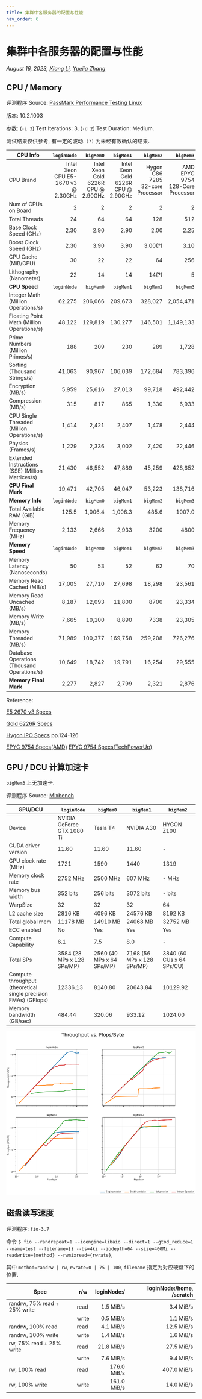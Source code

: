 ```yaml
---
title: 集群中各服务器的配置与性能
nav_order: 6
---
```


# 集群中各服务器的配置与性能

*August 16, 2023, [Xiang Li](mailto:646873166@qq.com), [Yuejia Zhang](mailto:yuejiazhang21@m.fudan.edu.cn)*

## CPU / Memory
评测程序 Source: [PassMark Performance Testing Linux](https://www.passmark.com/products/pt_linux/)

版本: 10.2.1003

参数: (`-i 3`) Test Iterations: 3, (`-d 2`) Test Duration: Medium.

测试结果仅供参考, 有一定的波动. `(?)` 为未经有效确认的结果.

|**CPU Info** |`loginNode`|`bigMem0`|`bigMem1`|`bigMem2`|`bigMem3`|
|--|--:|--:|--:|--:|--:|
|CPU Brand|Intel Xeon CPU E5-2670 v3 @ 2.30GHz|Intel Xeon Gold 6226R CPU @ 2.90GHz|Intel Xeon Gold 6226R CPU @ 2.90GHz|Hygon C86 7285 32-core Processor|AMD EPYC 9754 128-Core Processor|
|Num of CPUs on Board                                     | 2  | 2  | 2  | 2 | 2 |
|Total Threads                                           | 24 | 64 | 64 | 128 | 512 |
|Base Clock Speed (GHz)                                  | 2.30 | 2.90 | 2.90 | 2.00 | 2.25 |
|Boost Clock Speed (GHz)                                 | 2.30 | 3.90 | 3.90 | 3.00(?) | 3.10 |
|CPU Cache (MiB/CPU)                                     | 30 | 22 | 22 | 64 | 256 |
|Lithography (Nanometer)                                 | 22 | 14 | 14 | 14(?) | 5 |
|**CPU Speed** |`loginNode`|`bigMem0`|`bigMem1`|`bigMem2`|`bigMem3`|
|Integer Math (Million Operations/s)                     |62,275 |206,066 |209,673 |328,027 |2,054,471 |
|Floating Point Math (Million Operations/s)              |48,122 |129,819 |130,277 |146,501 |1,149,133 |
|Prime Numbers (Million Primes/s)                        |188 |209 |230 |289 |1,728 |
|Sorting (Thousand Strings/s)                            |41,063 |90,967|106,039 |172,684 |783,396 |
|Encryption (MB/s)                                       |5,959 |25,616 |27,013 |99,718 |492,442 |
|Compression (MB/s)                                      |315 |817 |865 |1,330 |6,933 |
|CPU Single Threaded (Million Operations/s)              |1,414 |2,421 |2,407 |1,478 |2,444 |
|Physics (Frames/s)                                      |1,229 |2,336 |3,002 |7,420 |22,446 |
|Extended Instructions (SSE) (Million Matrices/s)        |21,430 |46,552 |47,889 |45,259 |428,652 |
|**CPU Final Mark**                                      |19,471 | 42,705 | 46,047 |53,223 |138,716 |
| **Memory Info** |`loginNode`|`bigMem0`|`bigMem1`|`bigMem2`|`bigMem3`|
|Total Available RAM (GiB)                   |125.5 |1,006.4 |1,006.3 |485.6 |1007.0 |
|Memory Frequency (MHz)                      |2,133 | 2,666 | 2,933 | 3200 | 4800 |
| **Memory Speed** |`loginNode`|`bigMem0`|`bigMem1`|`bigMem2`|`bigMem3`|
|Memory Latency (Nanoseconds)                |50 |53 |52 |62 |70 |
|Memory Read Cached (MB/s)                   |17,005 |27,710  |27,698  |18,298 |23,561 |
|Memory Read Uncached (MB/s)                 |8,187  |12,093  |11,800  |8700  |23,334 |
|Memory Write (MB/s)                         |7,665  |10,100  |8,890  |7338  |23,305 |
|Memory Threaded (MB/s)                      |71,989  |100,377  |169,758  |259,208 |726,276 |
|Database Operations (Thousand Operations/s) |10,649 |18,742 |19,791 |16,254 |29,555 |
|**Memory Final Mark**                       |2,277 | 2,827 | 2,799 | 2,321 | 2,876 |

Reference:

[E5 2670 v3 Specs](https://ark.intel.com/content/www/us/en/ark/products/81709/intel-xeon-processor-e52670-v3-30m-cache-2-30-ghz.html)

[Gold 6226R Specs](https://ark.intel.com/content/www/us/en/ark/products/199347/intel-xeon-gold-6226r-processor-22m-cache-2-90-ghz.html)

[Hygon IPO Specs](http://static.sse.com.cn/stock/information/c/202203/8c31407852094a259d388fbb535942ca.pdf) pp.124-126

[EPYC 9754 Specs(AMD)](https://www.amd.com/en/products/cpu/amd-epyc-9754)
[EPYC 9754 Specs(TechPowerUp)](https://www.techpowerup.com/cpu-specs/epyc-9754.c3257)

## GPU / DCU 计算加速卡

`bigMem3` 上无加速卡.

评测程序 Source: [Mixbench](https://github.com/ekondis/mixbench)

| GPU/DCU |`loginNode`|`bigMem0`|`bigMem1`|`bigMem2`|
|--|--|--|--|--|
|Device              |NVIDIA GeForce GTX 1080 Ti|Tesla T4|NVIDIA A30|HYGON Z100|
|CUDA driver version |11.60|11.60|11.60|-|
|GPU clock rate (MHz)     |1721|1590 |1440 |1319 |
|Memory clock rate   |2752 MHz|2500 MHz|607 MHz|- MHz|
|Memory bus width    |352 bits|256 bits|3072 bits|- bits|
|WarpSize            |32|32|32|64|
|L2 cache size       |2816 KB|4096 KB|24576 KB|8192 KB|
|Total global mem    |11178 MB|14910 MB|24068 MB|32752 MB|
|ECC enabled         |No|Yes|Yes|Yes|
|Compute Capability  |6.1|7.5|8.0|-|
|Total SPs           |3584 (28 MPs x 128 SPs/MP)|2560 (40 MPs x 64 SPs/MP)|7168 (56 MPs x 128 SPs/MP)|3840 (60 CUs x 64 SPs/CU)|
|Compute throughput (theoretical single precision FMAs) (GFlops) |12336.13  |8140.80 |20643.84 |10129.92 |
|Memory bandwidth (GB/sec)   |484.44 |320.06 |933.12 |1024.00 |

![benchmark](/guide/figure/benchmark.png)

## 磁盘读写速度

评测程序: `fio-3.7`

命令 `$ fio --randrepeat=1 --ioengine=libaio --direct=1 --gtod_reduce=1 --name=test --filename={} --bs=4ki --iodepth=64 --size=400Mi --readwrite={method} --rwmixread={rwrate}`,

其中 `method=randrw | rw`, `rwrate=0 | 75 | 100`, `filename` 指定为对应硬盘下的位置.

| Spec                         | r/w   | loginNode:/ | loginNode:/home, /scratch |
|------------------------------|-------|------------:|--------------------------:|
| randrw, 75% read + 25% write | read  | 1.5 MiB/s   | 3.4 MiB/s                 |
|                              | write | 0.5 MiB/s   | 1.1 MiB/s                 |
| randrw, 100% read            | read  | 4.1 MiB/s   | 12.5 MiB/s                |
| randrw, 100% write           | write | 1.4 MiB/s   | 1.6 MiB/s                 |
| rw, 75% read + 25% write     | read  | 21.8 MiB/s  | 27.5 MiB/s                |
|                              | write | 7.6 MiB/s   | 9.4 MiB/s                 |
| rw, 100% read                | read  | 176.0 MiB/s | 407.0 MiB/s               |
| rw, 100% write               | write | 161.0 MiB/s | 14.0 MiB/s                |
